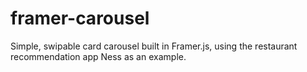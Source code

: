 # framer-carousel
Simple, swipable card carousel built in Framer.js, using the restaurant recommendation app Ness as an example.
